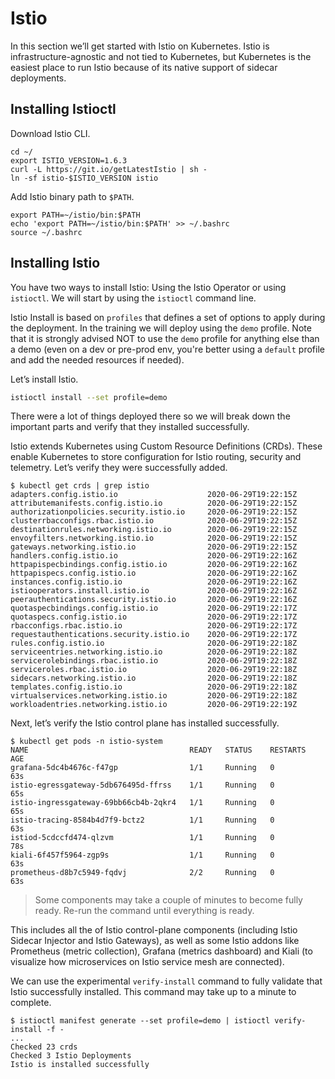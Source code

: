 # Istio

In this section we’ll get started with Istio on Kubernetes. Istio is infrastructure-agnostic and not tied to Kubernetes, but Kubernetes is the easiest place to run Istio because of its native support of sidecar deployments.

## Installing Istioctl

Download Istio CLI.

```shell
cd ~/
export ISTIO_VERSION=1.6.3
curl -L https://git.io/getLatestIstio | sh -
ln -sf istio-$ISTIO_VERSION istio
```

Add Istio binary path to `$PATH`.

```shell
export PATH=~/istio/bin:$PATH
echo 'export PATH=~/istio/bin:$PATH' >> ~/.bashrc
source ~/.bashrc
```

## Installing Istio

You have two ways to install Istio: Using the Istio Operator or using `istioctl`.
We will start by using the `istioctl` command line.

Istio Install is based on `profiles` that defines a set of options to apply during the deployment. In the training we will deploy using the `demo` profile. Note that it is strongly advised NOT to use the `demo` profile for anything else than a demo (even on a dev or pre-prod env, you're better using a `default` profile and add the needed resources if needed).


Let’s install Istio.

``` bash
istioctl install --set profile=demo
```

There were a lot of things deployed there so we will break down the important parts and verify that they installed successfully.

Istio extends Kubernetes using Custom Resource Definitions (CRDs). These enable Kubernetes to store configuration for Istio routing, security and telemetry. Let’s verify they were successfully added.

```shell
$ kubectl get crds | grep istio
adapters.config.istio.io                    2020-06-29T19:22:15Z
attributemanifests.config.istio.io          2020-06-29T19:22:15Z
authorizationpolicies.security.istio.io     2020-06-29T19:22:15Z
clusterrbacconfigs.rbac.istio.io            2020-06-29T19:22:15Z
destinationrules.networking.istio.io        2020-06-29T19:22:15Z
envoyfilters.networking.istio.io            2020-06-29T19:22:15Z
gateways.networking.istio.io                2020-06-29T19:22:15Z
handlers.config.istio.io                    2020-06-29T19:22:16Z
httpapispecbindings.config.istio.io         2020-06-29T19:22:16Z
httpapispecs.config.istio.io                2020-06-29T19:22:16Z
instances.config.istio.io                   2020-06-29T19:22:16Z
istiooperators.install.istio.io             2020-06-29T19:22:16Z
peerauthentications.security.istio.io       2020-06-29T19:22:16Z
quotaspecbindings.config.istio.io           2020-06-29T19:22:17Z
quotaspecs.config.istio.io                  2020-06-29T19:22:17Z
rbacconfigs.rbac.istio.io                   2020-06-29T19:22:17Z
requestauthentications.security.istio.io    2020-06-29T19:22:17Z
rules.config.istio.io                       2020-06-29T19:22:18Z
serviceentries.networking.istio.io          2020-06-29T19:22:18Z
servicerolebindings.rbac.istio.io           2020-06-29T19:22:18Z
serviceroles.rbac.istio.io                  2020-06-29T19:22:18Z
sidecars.networking.istio.io                2020-06-29T19:22:18Z
templates.config.istio.io                   2020-06-29T19:22:18Z
virtualservices.networking.istio.io         2020-06-29T19:22:18Z
workloadentries.networking.istio.io         2020-06-29T19:22:19Z
```

Next, let’s verify the Istio control plane has installed successfully.

```shell
$ kubectl get pods -n istio-system
NAME                                    READY   STATUS    RESTARTS   AGE
grafana-5dc4b4676c-f47gp                1/1     Running   0          63s
istio-egressgateway-5db676495d-ffrss    1/1     Running   0          65s
istio-ingressgateway-69bb66cb4b-2qkr4   1/1     Running   0          65s
istio-tracing-8584b4d7f9-bctz2          1/1     Running   0          63s
istiod-5cdccfd474-qlzvm                 1/1     Running   0          78s
kiali-6f457f5964-zgp9s                  1/1     Running   0          63s
prometheus-d8b7c5949-fqdvj              2/2     Running   0          63s
```

> Some components may take a couple of minutes to become fully ready. Re-run the command until everything is ready.

This includes all the of Istio control-plane components (including Istio Sidecar Injector and Istio Gateways), as well as some Istio addons like Prometheus (metric collection), Grafana (metrics dashboard) and Kiali (to visualize how microservices on Istio service mesh are connected).

We can use the experimental `verify-install` command to fully validate that Istio successfully installed. This command may take up to a minute to complete.

```shell
$ istioctl manifest generate --set profile=demo | istioctl verify-install -f -
...
Checked 23 crds
Checked 3 Istio Deployments
Istio is installed successfully
```

